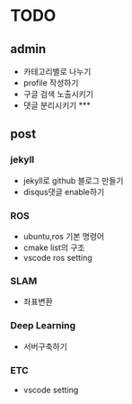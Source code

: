 # TODO

## admin

- 카테고리별로 나누기
- profile 작성하기
- 구글 검색 노출시키기
- 댓글 분리시키기 ***

## post

### jekyll

- jekyll로 github 블로그 만들기
- disqus댓글 enable하기

### ROS

- ubuntu,ros 기본 명령어
- cmake list의 구조
- vscode ros setting

### SLAM

- 좌표변환

### Deep Learning

- 서버구축하기

### ETC

- vscode setting
